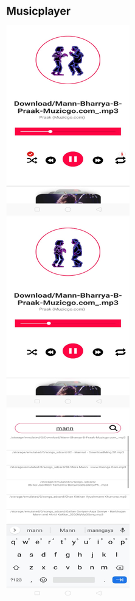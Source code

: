 # Musicplayer
<img src="1.jpg" width="324" height="500">
<img src="2.jpg" width="324" height="500">
<img src="3.jpg" width="324" height="500">


